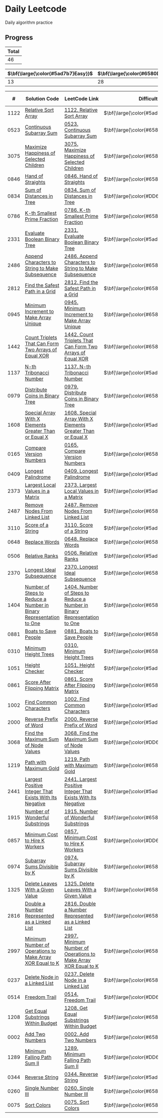 # Daily Leetcode
Daily algorithm practice

## Progress
Total |
------------- |
46 |

$\bf{\large{\color{#5ad7b7}Easy}}$| $\bf{\large{\color{#6580DD}Medium}}$ | $\bf{\large{\color{#DD6565}Hard}}$
------------- | ------------- | -------------
13 | 28 | 5

\# | Solution Code | LeetCode Link | Difficulty | Accepted Rate
------------- | ------------- | ------------- | ------------- | -------------
1122 | [Relative Sort Array](/hekoh99/daily_leetcode/blob/main/problems/1122-relative-sort-array/1122-relative-sort-array.cpp) | [1122. Relative Sort Array](https://leetcode.com/problems/relative-sort-array) | $\bf{\large{\color{#5ad7b7}Easy}}$ | 74.7%
0523 | [Continuous Subarray Sum](/hekoh99/daily_leetcode/blob/main/problems/0523-continuous-subarray-sum/0523-continuous-subarray-sum.cpp) | [0523. Continuous Subarray Sum](https://leetcode.com/problems/continuous-subarray-sum) | $\bf{\large{\color{#6580DD}Medium}}$ | 30.2%
3075 | [Maximize Happiness of Selected Children](/hekoh99/daily_leetcode/blob/main/problems/3075-maximize-happiness-of-selected-children/3075-maximize-happiness-of-selected-children.cpp) | [3075. Maximize Happiness of Selected Children](https://leetcode.com/problems/maximize-happiness-of-selected-children) | $\bf{\large{\color{#6580DD}Medium}}$ | 55.1%
0846 | [Hand of Straights](/hekoh99/daily_leetcode/blob/main/problems/0846-hand-of-straights/0846-hand-of-straights.cpp) | [0846. Hand of Straights](https://leetcode.com/problems/hand-of-straights) | $\bf{\large{\color{#6580DD}Medium}}$ | 56.7%
0834 | [Sum of Distances in Tree](/hekoh99/daily_leetcode/blob/main/problems/0834-sum-of-distances-in-tree/0834-sum-of-distances-in-tree.cpp) | [0834. Sum of Distances in Tree](https://leetcode.com/problems/sum-of-distances-in-tree) | $\bf{\large{\color{#DD6565}Hard}}$ | 65.3%
0786 | [K-th Smallest Prime Fraction](/hekoh99/daily_leetcode/blob/main/problems/0786-k-th-smallest-prime-fraction/0786-k-th-smallest-prime-fraction.cpp) | [0786. K-th Smallest Prime Fraction](https://leetcode.com/problems/k-th-smallest-prime-fraction) | $\bf{\large{\color{#6580DD}Medium}}$ | 68.0%
2331 | [Evaluate Boolean Binary Tree](/hekoh99/daily_leetcode/blob/main/problems/2331-evaluate-boolean-binary-tree/2331-evaluate-boolean-binary-tree.cpp) | [2331. Evaluate Boolean Binary Tree](https://leetcode.com/problems/evaluate-boolean-binary-tree) | $\bf{\large{\color{#5ad7b7}Easy}}$ | 83.0%
2486 | [Append Characters to String to Make Subsequence](/hekoh99/daily_leetcode/blob/main/problems/2486-append-characters-to-string-to-make-subsequence/2486-append-characters-to-string-to-make-subsequence.cpp) | [2486. Append Characters to String to Make Subsequence](https://leetcode.com/problems/append-characters-to-string-to-make-subsequence) | $\bf{\large{\color{#6580DD}Medium}}$ | 73.2%
2812 | [Find the Safest Path in a Grid](/hekoh99/daily_leetcode/blob/main/problems/2812-find-the-safest-path-in-a-grid/2812-find-the-safest-path-in-a-grid.cpp) | [2812. Find the Safest Path in a Grid](https://leetcode.com/problems/find-the-safest-path-in-a-grid) | $\bf{\large{\color{#6580DD}Medium}}$ | 49.1%
0945 | [Minimum Increment to Make Array Unique](/hekoh99/daily_leetcode/blob/main/problems/0945-minimum-increment-to-make-array-unique/0945-minimum-increment-to-make-array-unique.cpp) | [0945. Minimum Increment to Make Array Unique](https://leetcode.com/problems/minimum-increment-to-make-array-unique) | $\bf{\large{\color{#6580DD}Medium}}$ | 59.9%
1442 | [Count Triplets That Can Form Two Arrays of Equal XOR](/hekoh99/daily_leetcode/blob/main/problems/1442-count-triplets-that-can-form-two-arrays-of-equal-xor/1442-count-triplets-that-can-form-two-arrays-of-equal-xor.cpp) | [1442. Count Triplets That Can Form Two Arrays of Equal XOR](https://leetcode.com/problems/count-triplets-that-can-form-two-arrays-of-equal-xor) | $\bf{\large{\color{#6580DD}Medium}}$ | 85.0%
1137 | [N-th Tribonacci Number](/hekoh99/daily_leetcode/blob/main/problems/1137-n-th-tribonacci-number/1137-n-th-tribonacci-number.cpp) | [1137. N-th Tribonacci Number](https://leetcode.com/problems/n-th-tribonacci-number) | $\bf{\large{\color{#5ad7b7}Easy}}$ | 63.8%
0979 | [Distribute Coins in Binary Tree](/hekoh99/daily_leetcode/blob/main/problems/0979-distribute-coins-in-binary-tree/0979-distribute-coins-in-binary-tree.cpp) | [0979. Distribute Coins in Binary Tree](https://leetcode.com/problems/distribute-coins-in-binary-tree) | $\bf{\large{\color{#6580DD}Medium}}$ | 77.0%
1608 | [Special Array With X Elements Greater Than or Equal X](/hekoh99/daily_leetcode/blob/main/problems/1608-special-array-with-x-elements-greater-than-or-equal-x/1608-special-array-with-x-elements-greater-than-or-equal-x.cpp) | [1608. Special Array With X Elements Greater Than or Equal X](https://leetcode.com/problems/special-array-with-x-elements-greater-than-or-equal-x) | $\bf{\large{\color{#5ad7b7}Easy}}$ | 66.9%
0165 | [Compare Version Numbers](/hekoh99/daily_leetcode/blob/main/problems/0165-compare-version-numbers/0165-compare-version-numbers.cpp) | [0165. Compare Version Numbers](https://leetcode.com/problems/compare-version-numbers) | $\bf{\large{\color{#6580DD}Medium}}$ | 40.8%
0409 | [Longest Palindrome](/hekoh99/daily_leetcode/blob/main/problems/0409-longest-palindrome/0409-longest-palindrome.cpp) | [0409. Longest Palindrome](https://leetcode.com/problems/longest-palindrome) | $\bf{\large{\color{#5ad7b7}Easy}}$ | 55.3%
2373 | [Largest Local Values in a Matrix](/hekoh99/daily_leetcode/blob/main/problems/2373-largest-local-values-in-a-matrix/2373-largest-local-values-in-a-matrix.cpp) | [2373. Largest Local Values in a Matrix](https://leetcode.com/problems/largest-local-values-in-a-matrix) | $\bf{\large{\color{#5ad7b7}Easy}}$ | 88.2%
2487 | [Remove Nodes From Linked List](/hekoh99/daily_leetcode/blob/main/problems/2487-remove-nodes-from-linked-list/2487-remove-nodes-from-linked-list.cpp) | [2487. Remove Nodes From Linked List](https://leetcode.com/problems/remove-nodes-from-linked-list) | $\bf{\large{\color{#6580DD}Medium}}$ | 74.4%
3110 | [Score of a String](/hekoh99/daily_leetcode/blob/main/problems/3110-score-of-a-string/3110-score-of-a-string.cpp) | [3110. Score of a String](https://leetcode.com/problems/score-of-a-string) | $\bf{\large{\color{#5ad7b7}Easy}}$ | 94.1%
0648 | [Replace Words](/hekoh99/daily_leetcode/blob/main/problems/0648-replace-words/0648-replace-words.cpp) | [0648. Replace Words](https://leetcode.com/problems/replace-words) | $\bf{\large{\color{#6580DD}Medium}}$ | 68.0%
0506 | [Relative Ranks](/hekoh99/daily_leetcode/blob/main/problems/0506-relative-ranks/0506-relative-ranks.cpp) | [0506. Relative Ranks](https://leetcode.com/problems/relative-ranks) | $\bf{\large{\color{#5ad7b7}Easy}}$ | 71.7%
2370 | [Longest Ideal Subsequence](/hekoh99/daily_leetcode/blob/main/problems/2370-longest-ideal-subsequence/2370-longest-ideal-subsequence.cpp) | [2370. Longest Ideal Subsequence](https://leetcode.com/problems/longest-ideal-subsequence) | $\bf{\large{\color{#6580DD}Medium}}$ | 47.5%
1404 | [Number of Steps to Reduce a Number in Binary Representation to One](/hekoh99/daily_leetcode/blob/main/problems/1404-number-of-steps-to-reduce-a-number-in-binary-representation-to-one/1404-number-of-steps-to-reduce-a-number-in-binary-representation-to-one.cpp) | [1404. Number of Steps to Reduce a Number in Binary Representation to One](https://leetcode.com/problems/number-of-steps-to-reduce-a-number-in-binary-representation-to-one) | $\bf{\large{\color{#6580DD}Medium}}$ | 61.4%
0881 | [Boats to Save People](/hekoh99/daily_leetcode/blob/main/problems/0881-boats-to-save-people/0881-boats-to-save-people.cpp) | [0881. Boats to Save People](https://leetcode.com/problems/boats-to-save-people) | $\bf{\large{\color{#6580DD}Medium}}$ | 59.4%
0310 | [Minimum Height Trees](/hekoh99/daily_leetcode/blob/main/problems/0310-minimum-height-trees/0310-minimum-height-trees.cpp) | [0310. Minimum Height Trees](https://leetcode.com/problems/minimum-height-trees) | $\bf{\large{\color{#6580DD}Medium}}$ | 41.8%
1051 | [Height Checker](/hekoh99/daily_leetcode/blob/main/problems/1051-height-checker/1051-height-checker.cpp) | [1051. Height Checker](https://leetcode.com/problems/height-checker) | $\bf{\large{\color{#5ad7b7}Easy}}$ | 80.6%
0861 | [Score After Flipping Matrix](/hekoh99/daily_leetcode/blob/main/problems/0861-score-after-flipping-matrix/0861-score-after-flipping-matrix.cpp) | [0861. Score After Flipping Matrix](https://leetcode.com/problems/score-after-flipping-matrix) | $\bf{\large{\color{#6580DD}Medium}}$ | 80.4%
1002 | [Find Common Characters](/hekoh99/daily_leetcode/blob/main/problems/1002-find-common-characters/1002-find-common-characters.cpp) | [1002. Find Common Characters](https://leetcode.com/problems/find-common-characters) | $\bf{\large{\color{#5ad7b7}Easy}}$ | 74.5%
2000 | [Reverse Prefix of Word](/hekoh99/daily_leetcode/blob/main/problems/2000-reverse-prefix-of-word/2000-reverse-prefix-of-word.cpp) | [2000. Reverse Prefix of Word](https://leetcode.com/problems/reverse-prefix-of-word) | $\bf{\large{\color{#5ad7b7}Easy}}$ | 86.2%
3068 | [Find the Maximum Sum of Node Values](/hekoh99/daily_leetcode/blob/main/problems/3068-find-the-maximum-sum-of-node-values/3068-find-the-maximum-sum-of-node-values.cpp) | [3068. Find the Maximum Sum of Node Values](https://leetcode.com/problems/find-the-maximum-sum-of-node-values) | $\bf{\large{\color{#DD6565}Hard}}$ | 67.3%
1219 | [Path with Maximum Gold](/hekoh99/daily_leetcode/blob/main/problems/1219-path-with-maximum-gold/1219-path-with-maximum-gold.cpp) | [1219. Path with Maximum Gold](https://leetcode.com/problems/path-with-maximum-gold) | $\bf{\large{\color{#6580DD}Medium}}$ | 68.0%
2441 | [Largest Positive Integer That Exists With Its Negative](/hekoh99/daily_leetcode/blob/main/problems/2441-largest-positive-integer-that-exists-with-its-negative/2441-largest-positive-integer-that-exists-with-its-negative.cpp) | [2441. Largest Positive Integer That Exists With Its Negative](https://leetcode.com/problems/largest-positive-integer-that-exists-with-its-negative) | $\bf{\large{\color{#5ad7b7}Easy}}$ | 75.2%
1915 | [Number of Wonderful Substrings](/hekoh99/daily_leetcode/blob/main/problems/1915-number-of-wonderful-substrings/1915-number-of-wonderful-substrings.cpp) | [1915. Number of Wonderful Substrings](https://leetcode.com/problems/number-of-wonderful-substrings) | $\bf{\large{\color{#6580DD}Medium}}$ | 67.2%
0857 | [Minimum Cost to Hire K Workers](/hekoh99/daily_leetcode/blob/main/problems/0857-minimum-cost-to-hire-k-workers/0857-minimum-cost-to-hire-k-workers.cpp) | [0857. Minimum Cost to Hire K Workers](https://leetcode.com/problems/minimum-cost-to-hire-k-workers) | $\bf{\large{\color{#DD6565}Hard}}$ | 63.3%
0974 | [Subarray Sums Divisible by K](/hekoh99/daily_leetcode/blob/main/problems/0974-subarray-sums-divisible-by-k/0974-subarray-sums-divisible-by-k.cpp) | [0974. Subarray Sums Divisible by K](https://leetcode.com/problems/subarray-sums-divisible-by-k) | $\bf{\large{\color{#6580DD}Medium}}$ | 55.6%
1325 | [Delete Leaves With a Given Value](/hekoh99/daily_leetcode/blob/main/problems/1325-delete-leaves-with-a-given-value/1325-delete-leaves-with-a-given-value.cpp) | [1325. Delete Leaves With a Given Value](https://leetcode.com/problems/delete-leaves-with-a-given-value) | $\bf{\large{\color{#6580DD}Medium}}$ | 77.5%
2816 | [Double a Number Represented as a Linked List](/hekoh99/daily_leetcode/blob/main/problems/2816-double-a-number-represented-as-a-linked-list/2816-double-a-number-represented-as-a-linked-list.cpp) | [2816. Double a Number Represented as a Linked List](https://leetcode.com/problems/double-a-number-represented-as-a-linked-list) | $\bf{\large{\color{#6580DD}Medium}}$ | 61.6%
2997 | [Minimum Number of Operations to Make Array XOR Equal to K](/hekoh99/daily_leetcode/blob/main/problems/2997-minimum-number-of-operations-to-make-array-xor-equal-to-k/2997-minimum-number-of-operations-to-make-array-xor-equal-to-k.cpp) | [2997. Minimum Number of Operations to Make Array XOR Equal to K](https://leetcode.com/problems/minimum-number-of-operations-to-make-array-xor-equal-to-k) | $\bf{\large{\color{#6580DD}Medium}}$ | 86.5%
0237 | [Delete Node in a Linked List](/hekoh99/daily_leetcode/blob/main/problems/0237-delete-node-in-a-linked-list/0237-delete-node-in-a-linked-list.cpp) | [0237. Delete Node in a Linked List](https://leetcode.com/problems/delete-node-in-a-linked-list) | $\bf{\large{\color{#6580DD}Medium}}$ | 80.0%
0514 | [Freedom Trail](/hekoh99/daily_leetcode/blob/main/problems/0514-freedom-trail/0514-freedom-trail.cpp) | [0514. Freedom Trail](https://leetcode.com/problems/freedom-trail) | $\bf{\large{\color{#DD6565}Hard}}$ | 59.0%
1208 | [Get Equal Substrings Within Budget](/hekoh99/daily_leetcode/blob/main/problems/1208-get-equal-substrings-within-budget/1208-get-equal-substrings-within-budget.cpp) | [1208. Get Equal Substrings Within Budget](https://leetcode.com/problems/get-equal-substrings-within-budget) | $\bf{\large{\color{#6580DD}Medium}}$ | 58.2%
0002 | [Add Two Numbers](/hekoh99/daily_leetcode/blob/main/problems/0002-add-two-numbers/0002-add-two-numbers.cpp) | [0002. Add Two Numbers](https://leetcode.com/problems/add-two-numbers) | $\bf{\large{\color{#6580DD}Medium}}$ | 43.2%
1289 | [Minimum Falling Path Sum II](/hekoh99/daily_leetcode/blob/main/problems/1289-minimum-falling-path-sum-ii/1289-minimum-falling-path-sum-ii.cpp) | [1289. Minimum Falling Path Sum II](https://leetcode.com/problems/minimum-falling-path-sum-ii) | $\bf{\large{\color{#DD6565}Hard}}$ | 64.4%
0344 | [Reverse String](/hekoh99/daily_leetcode/blob/main/problems/0344-reverse-string/0344-reverse-string.cpp) | [0344. Reverse String](https://leetcode.com/problems/reverse-string) | $\bf{\large{\color{#5ad7b7}Easy}}$ | 78.7%
0260 | [Single Number III](/hekoh99/daily_leetcode/blob/main/problems/0260-single-number-iii/0260-single-number-iii.cpp) | [0260. Single Number III](https://leetcode.com/problems/single-number-iii) | $\bf{\large{\color{#6580DD}Medium}}$ | 70.8%
0075 | [Sort Colors](/hekoh99/daily_leetcode/blob/main/problems/0075-sort-colors/0075-sort-colors.cpp) | [0075. Sort Colors](https://leetcode.com/problems/sort-colors) | $\bf{\large{\color{#6580DD}Medium}}$ | 63.8%
